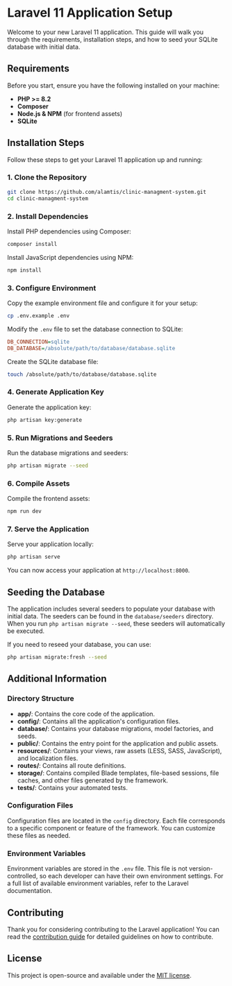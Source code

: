 # Laravel 11 Application Setup

Welcome to your new Laravel 11 application. This guide will walk you through the requirements, installation steps, and how to seed your SQLite database with initial data.

## Requirements

Before you start, ensure you have the following installed on your machine:

- **PHP >= 8.2**
- **Composer**
- **Node.js & NPM** (for frontend assets)
- **SQLite**

## Installation Steps

Follow these steps to get your Laravel 11 application up and running:

### 1. Clone the Repository

```bash
git clone https://github.com/alamtis/clinic-managment-system.git
cd clinic-managment-system
```

### 2. Install Dependencies

Install PHP dependencies using Composer:

```bash
composer install
```

Install JavaScript dependencies using NPM:

```bash
npm install
```

### 3. Configure Environment

Copy the example environment file and configure it for your setup:

```bash
cp .env.example .env
```

Modify the `.env` file to set the database connection to SQLite:

```ini
DB_CONNECTION=sqlite
DB_DATABASE=/absolute/path/to/database/database.sqlite
```

Create the SQLite database file:

```bash
touch /absolute/path/to/database/database.sqlite
```

### 4. Generate Application Key

Generate the application key:

```bash
php artisan key:generate
```

### 5. Run Migrations and Seeders

Run the database migrations and seeders:

```bash
php artisan migrate --seed
```

### 6. Compile Assets

Compile the frontend assets:

```bash
npm run dev
```

### 7. Serve the Application

Serve your application locally:

```bash
php artisan serve
```

You can now access your application at `http://localhost:8000`.

## Seeding the Database

The application includes several seeders to populate your database with initial data. The seeders can be found in the `database/seeders` directory. When you run `php artisan migrate --seed`, these seeders will automatically be executed.

If you need to reseed your database, you can use:

```bash
php artisan migrate:fresh --seed
```

## Additional Information

### Directory Structure

- **app/**: Contains the core code of the application.
- **config/**: Contains all the application's configuration files.
- **database/**: Contains your database migrations, model factories, and seeds.
- **public/**: Contains the entry point for the application and public assets.
- **resources/**: Contains your views, raw assets (LESS, SASS, JavaScript), and localization files.
- **routes/**: Contains all route definitions.
- **storage/**: Contains compiled Blade templates, file-based sessions, file caches, and other files generated by the framework.
- **tests/**: Contains your automated tests.

### Configuration Files

Configuration files are located in the `config` directory. Each file corresponds to a specific component or feature of the framework. You can customize these files as needed.

### Environment Variables

Environment variables are stored in the `.env` file. This file is not version-controlled, so each developer can have their own environment settings. For a full list of available environment variables, refer to the Laravel documentation.

## Contributing

Thank you for considering contributing to the Laravel application! You can read the [contribution guide](CONTRIBUTING.md) for detailed guidelines on how to contribute.

## License

This project is open-source and available under the [MIT license](LICENSE).

